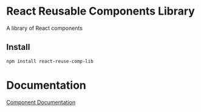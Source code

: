 # React Reusable Components Library

A library of React components

## Install
```
npm install react-reuse-comp-lib
```

# Documentation
[Component Documentation](https://georgaleos.github.io/react-reuse-comp-lib)
